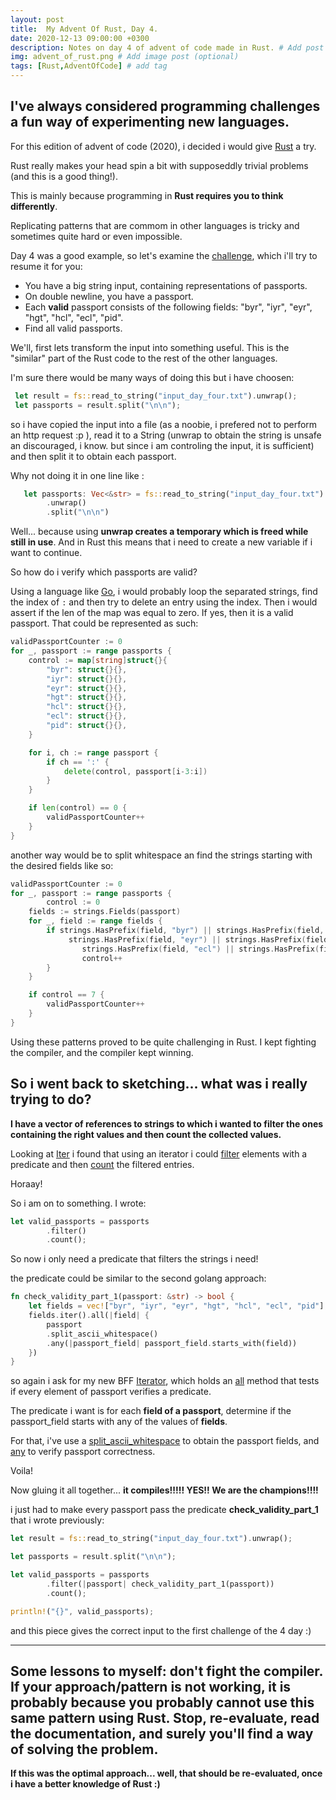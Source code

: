 ```yaml
---
layout: post
title:  My Advent Of Rust, Day 4.
date: 2020-12-13 09:00:00 +0300
description: Notes on day 4 of advent of code made in Rust. # Add post description (optional)
img: advent_of_rust.png # Add image post (optional)
tags: [Rust,AdventOfCode] # add tag
---
```


## I've always considered programming challenges a fun way of experimenting new languages.

For this edition of advent of code (2020), i decided i would give [Rust](https://www.rust-lang.org/) a try.

Rust really makes your head spin a bit with supposeddly trivial problems (and this is a good thing!).

This is mainly because programming in **Rust requires you to think differently**.

Replicating patterns that are commom in other languages is tricky and sometimes quite hard or even impossible.

Day 4 was a good example, so let's examine the [challenge](https://adventofcode.com/2020/day/4), which i'll try to resume it for you:

 - You have a big string input, containing representations of passports.
 - On double newline, you have a passport.
 - Each **valid** passport consists of the following fields: "byr", "iyr", "eyr", "hgt", "hcl", "ecl", "pid".
 - Find all valid passports.

We'll, first lets transform the input into something useful. This is the "similar" part of the Rust code to the rest of the other languages.

I'm sure there would be many ways of doing this but i have choosen:


```rust
 let result = fs::read_to_string("input_day_four.txt").unwrap();
 let passports = result.split("\n\n");
```
  

so i have copied the input into a file (as a noobie, i prefered not to perform an http request :p ), read it to a String (unwrap to obtain the string is unsafe an discouraged, i know. but since i am controling the input, it is sufficient) and then split it to obtain each passport.

Why not doing it in one line like :
```rust
   let passports: Vec<&str> = fs::read_to_string("input_day_four.txt")
        .unwrap()
        .split("\n\n")
```
Well... because using **unwrap creates a temporary which is freed while still in use**. And in Rust this means that i need to create a new variable if i want to continue.

So how do i verify which passports are valid?

Using a language like [Go](https://golang.org/), i would probably loop the separated strings, find the index of `:` and then try to delete an entry using the index. Then i would assert if the len of the map was equal to zero. If yes, then it is a valid passport. That could be represented as such:

```go
validPassportCounter := 0
for _, passport := range passports {
	control := map[string]struct{}{
		"byr": struct{}{},
		"iyr": struct{}{},
		"eyr": struct{}{},
		"hgt": struct{}{},
		"hcl": struct{}{},
		"ecl": struct{}{},
		"pid": struct{}{},
	}

	for i, ch := range passport {
		if ch == ':' {
		  	delete(control, passport[i-3:i])
		}
	}

	if len(control) == 0 {
		validPassportCounter++
	}
}
```
another way would be to split whitespace an find the strings starting with the desired fields like so:

```go
validPassportCounter := 0
for _, passport := range passports {
        control := 0
	fields := strings.Fields(passport)
	for _, field := range fields {
		if strings.HasPrefix(field, "byr") || strings.HasPrefix(field, "iyr") ||
			 strings.HasPrefix(field, "eyr") || strings.HasPrefix(field, "hgt") || 				strings.HasPrefix(field, "hcl") ||
				strings.HasPrefix(field, "ecl") || strings.HasPrefix(field, "pid") {
				control++
		}
	}

	if control == 7 {
		validPassportCounter++
	}
}
```
Using these patterns proved to be quite challenging in Rust. I kept fighting the compiler, and the compiler kept winning.

## So i went back to sketching... what was i really trying to do?

**I have a vector of references to strings to which i wanted to filter the ones containing the right values and then count the collected values.**


Looking at [Iter]( https://doc.rust-lang.org/std/iter/struct.Filter.html#method.count ) i found that using an iterator i could [filter](https://doc.rust-lang.org/std/iter/struct.Filter.html) elements with a predicate and then [count](https://doc.rust-lang.org/std/iter/trait.Iterator.html#method.count) the filtered entries.

Horaay!

So i am on to something. I wrote:
```rust
let valid_passports = passports
        .filter()
        .count();
```
So now i only need a predicate that filters the strings i need!

the predicate could be similar to the second golang approach:
```rust
fn check_validity_part_1(passport: &str) -> bool {
	let fields = vec!["byr", "iyr", "eyr", "hgt", "hcl", "ecl", "pid"];
	fields.iter().all(|field| {
		passport
		.split_ascii_whitespace()
		.any(|passport_field| passport_field.starts_with(field))
	})
}
```
so again i ask for my new BFF [Iterator](https://doc.rust-lang.org/std/iter/trait.Iterator.html), which holds an [all](https://doc.rust-lang.org/std/iter/trait.Iterator.html#method.all) method that tests if every element of passport verifies a predicate.

The predicate i want is for each **field of a passport**, determine if the passport_field starts with any of the values of **fields**.

For that, i've use a  [split_ascii_whitespace](https://doc.rust-lang.org/std/primitive.str.html#method.split_ascii_whitespace) to obtain the passport fields, and [any](https://doc.rust-lang.org/std/iter/trait.Iterator.html#method.any) to verify passport correctness.

Voila!

Now gluing it all together...  **it compiles!!!!! YES!! We are the champions!!!!** 

i just had to make every passport pass the predicate **check_validity_part_1** that i wrote previously:
```rust
let result = fs::read_to_string("input_day_four.txt").unwrap();

let passports = result.split("\n\n");

let valid_passports = passports
        .filter(|passport| check_validity_part_1(passport))
        .count();

println!("{}", valid_passports);
```
and this piece gives the correct input to the first challenge of the 4 day :)

---

## Some lessons to myself: don't fight the compiler. If your approach/pattern is not working, it is probably because you probably cannot use this same pattern using Rust. Stop, re-evaluate, read the documentation, and surely you'll find a way of solving the problem.

**If this was the optimal approach... well, that should be re-evaluated, once i have a better knowledge of Rust :)** 


